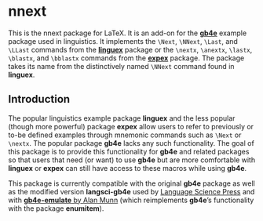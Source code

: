 # nnext

This is the nnext package for LaTeX. It is an add-on for the [**gb4e**](https://www.ctan.org/pkg/gb4e) example package used in  linguistics. It implements the `\Next`, `\NNext`, `\Last`, and `\LLast` commands from the [**linguex**](https://www.ctan.org/pkg/linguex) package or the `\nextx`, `\anextx`, `\lastx`, `\blastx`, and `\bblastx` commands from the [**expex**](https://www.ctan.org/pkg/expex) package. The package takes its name from the distinctively named `\NNext` command found in **linguex**.

## Introduction

The popular linguistics example package **linguex** and the less popular (though more powerful) package **expex** allow users to refer to previously or to-be defined examples through mnemonic commands such as `\Next` or `\nextx`. The popular package **gb4e** lacks any such functionality. The goal of this package is to provide this functionality for **gb4e** and related packages so that users that need (or want) to use **gb4e** but are more comfortable with **linguex** or **expex** can still have access to these macros while using **gb4e**. 

This package is currently compatible with the original **gb4e** package as well as the modified version **langsci-gb4e** used by [Language Science Press](https://langsci-press.org/) and with [**gb4e-emulate** by Alan Munn](https://github.com/amunn/gb4e-emulate
) (which reimplements **gb4e**’s functionality with the package **enumitem**).
